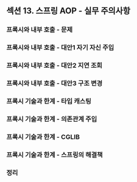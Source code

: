 ## 섹션 13. 스프링 AOP - 실무 주의사항

### 프록시와 내부 호출 - 문제

### 프록시와 내부 호출 - 대안1 자기 자신 주입

### 프록시와 내부 호출 - 대안2 지연 조회

### 프록시와 내부 호출 - 대안3 구조 변경

### 프록시 기술과 한계 - 타입 캐스팅

### 프록시 기술과 한계 - 의존관계 주입

### 프록시 기술과 한계 - CGLIB

### 프록시 기술과 한계 - 스프링의 해결책

### 정리
